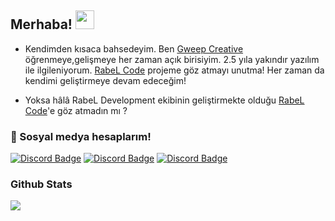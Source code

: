 ## Merhaba! <img src="https://raw.githubusercontent.com/iampavangandhi/iampavangandhi/master/gifs/Hi.gif" width="30px">

- Kendimden kısaca bahsedeyim. Ben [Gweep Creative](https://github.com/GweepCreative) öğrenmeye,gelişmeye her zaman açık birisiyim.
2.5 yıla yakındır yazılım ile ilgileniyorum. [RabeL Code](botclub.net) projeme göz atmayı unutma! Her zaman da kendimi geliştirmeye devam edeceğim!

- Yoksa hâlâ RabeL Development ekibinin geliştirmekte olduğu [RabeL Code](https://rabelcode.com/)'e göz atmadın mı ?

<h3>🌟 Sosyal medya hesaplarım!</h3>

[![Discord Badge](https://img.shields.io/badge/Discord%20-7289DA.svg?&amp;style=for-the-badge&amp;logo=discord&amp;logoColor=white)](https://discord.gg/rabel)
[![Discord Badge](https://img.shields.io/badge/YouTube-ff0000.svg?&amp;style=for-the-badge&amp;logo=youtube&amp;logoColor=white)](https://www.youtube.com/GweepCreativeOfficial)
[![Discord Badge](https://img.shields.io/badge/Github%20-171515.svg?&amp;style=for-the-badge&amp;logo=github&amp;logoColor=white)](https://github.com/GweepCreative)

<div >
<h3>Github Stats</h3>
   <a href="https://github.com/BetaWile" target="_blank">
      <img src="https://github-readme-stats.vercel.app/api/?username=GweepCreative&show_icons=true&title_color=fff&icon_color=79ff97&text_color=9f9f9f&bg_color=151515">
   </a>
</div>
